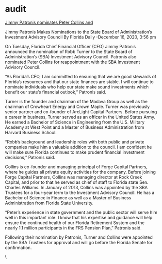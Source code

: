# audit

[Jimmy Patronis nominates Peter Collins and ](https://github.com/mconsulting/legal/blob/9a6551f597976aaa8c5278487e6cf51c2a379125/docs/2020-12-16_Jimmy%20Patronis%20Makes%20Nominations%20to%20the%20State%20Board%20of%20Administration%E2%80%99s%20Investment%20Advisory%20Council%20-%20Florida%20Daily.html)


Jimmy Patronis Makes Nominations to the State Board of Administration’s Investment Advisory Council
By Florida Daily -December 16, 2020, 3:56 pm

On Tuesday, Florida Chief Financial Officer (CFO) Jimmy Patronis announced the nomination of Robb Turner to the State Board of Administration’s (SBA) Investment Advisory Council. Patronis also nominated Peter Collins for reappointment with the SBA Investment Advisory Council.

“As Florida’s CFO, I am committed to ensuring that we are good stewards of Florida’s resources and that our state finances are stable. I will continue to nominate individuals who help our state make sound investments which benefit our state’s financial outlook,” Patronis said.

Turner is the founder and chairman of the Madava Group as well as the chairman of Crowheart Energy and Crown Maple. Turner was previously senior partner and co-founder of ArcLight Capital Partners. Before pursuing a career in business, Turner served as an officer in the United States Army. He earned a Bachelor of Science in Engineering from the U.S. Military Academy at West Point and a Master of Business Administration from Harvard Business School.

“Robb’s background and leadership roles with both public and private companies make him a valuable addition to the council. I am confident he will make sure Florida continues to make prudent financial investment decisions,” Patronis said.

Collins is co-founder and managing principal of Forge Capital Partners, where he guides all private equity activities for the company. Before joining Forge Capital Partners, Collins was managing director at Rock Creek Capital, and prior to that he served as chief of staff to Florida state Sen. Charles Williams. In January of 2013, Collins was appointed by the SBA Trustees for a four-year term to the Investment Advisory Council. He has a Bachelor of Science in Finance as well as a Master of Business Administration from Florida State University.

“Peter’s experience in state government and the public sector will serve him well in this important role. I know that his expertise and guidance will help ensure the continued health of our Florida Retirement System and the nearly 1.1 million participants in the FRS Pension Plan,” Patronis said.

Following their nomination by Patronis, Turner and Collins were appointed by the SBA Trustees for approval and will go before the Florida Senate for confirmation.

 

\
